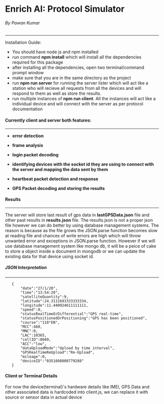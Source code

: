 # Enrich AI: Protocol Simulator
###### By Pawan Kumar
***
Installation Guide:
* You should have node js and npm installed
* run command  __npm install__ which will install all the dependencies required for this package
* after installing all the dependencies, open two terminal/command prompt window
* make sure that you are in the same directory as the project
* run __npm run server__ for running the server lister which will act like a station who will recieve all requests from 
all the devices and will respond to them as well as store the results.
* run multiple instances of __npm run client__. All the instances will act like a individual device and will connect 
with the server as per protocol documentation

#### Currently client and server both features:
*** 
 * __error detection__
 
 * __frame analysis__
 
 * __login packet decoding__
 
 * __identifying devices with the socket id they are using to connect with the server and mapping the data sent by them__
 
 * __heartbeat packet detection and response__
 
 * __GPS Packet decoding and storing the results__
 
 #### Results
 ***
 The server will store last result of gps data in __lastGPSData.json__ file and other past results in __results.json__ file.
 The results.json is not a proper json file however we can do better by using database management systems.
 The reason is because as the file grows the JSON.parse function becomes slow at reading file and chances of write errors 
 are high which will throw unwanted error and exceptions in JSON.parse function. However if we will use database management 
 system like mongo db, it will be a peice of cake to store a object inside a document in mongodb or we can update the existing 
 data for that device using socket id.
 ##### JSON Interpretation
 ***
       {
           "date":"27/1/20",
           "time":"13:54:20",
           "satelliteQuantity":9,
           "latitude":24.3111693333333334,
           "longitude":11.440924611111111,
           "speed":0,
           "statusRealTimeOrDifferential":"GPS real-time",
           "statusPositionedOrPositioning":"GPS has been positioned",
           "course":"110°EN",
           "MCC":460,
           "MNC":0,
           "LAC":10365,
           "cellID":8049,
           "ACC":"low",
           "dataUploadMode":"Upload by time interval",
           "GPSRealTimeReUpload":"Re-Upload",
           "mileage":0,
           "deviceID":"0351608080779288"
       }
  
#### Client or Terminal Details
For now the device(terminal)'s hardware details like IMEI, GPS Data and other associated data is hardcoded into client.js, we can replace it with source or sensor data in actual device
